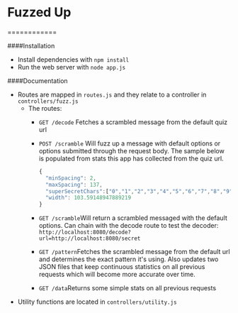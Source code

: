 # Fuzzed Up
============

####Installation
- Install dependencies with ```npm install```
- Run the web server with ```node app.js```

####Documentation
- Routes are mapped in ```routes.js``` and they relate to a controller in ```controllers/fuzz.js```
  - The routes:
    - ```GET /decode``` Fetches a scrambled message from the default quiz url
    - ```POST /scramble``` Will fuzz up a message with default options or options submitted through the request body. The sample below is populated from stats this app has collected from the quiz url.
      
      ```javascript
      {
        "minSpacing": 2,
        "maxSpacing": 137,
        "superSecretChars":["0","1","2","3","4","5","6","7","8","9","l","B","q","e","G","S","C","H","^","L","k","V","%","s","g","K","?",")","A","X","!",":","y","u","x","Q","@","c","m","$","M","{","W","n","Z","i","R","T","#","h","d","I","Y","r","f","b","&","z","w","O","D","*","t","E","a","}","o","F","(","N","P","p","U","v","j","J"],    
        "width": 103.59148947889219
      }
      ```
      
    - ```GET /scramble```Will return a scrambled messaged with the default options. Can chain with the decode route to test the decoder: ```http://localhost:8080/decode?url=http://localhost:8080/secret```
    - ```GET /pattern```Fetches the scrambled message from the default url and determines the exact pattern it's using. Also updates two JSON files that keep continuous statistics on all previous requests which will become more accurate over time.
    - ```GET /data```Returns some simple stats on all previous requests
- Utility functions are located in ```controllers/utility.js```
